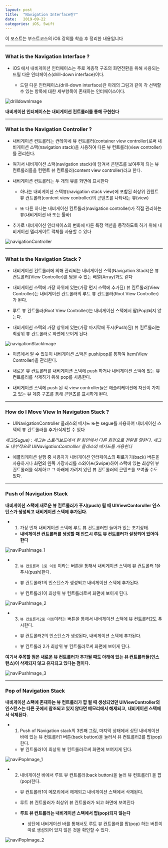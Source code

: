 ```yaml
---
layout: post
title:  "Navigation Interface란?"
date:   2019-09-22
categories: iOS, Swift
---
```


이 포스트는 부스트코스의 iOS 강의를 학습 후 정리한 내용입니다

- - -

### What is the Navigation Interface ?

- iOS 에서 내비게이션 인터페이스는 주로 계층적 구조의 화면전환을 위해 사용되는 드릴 다운 인터페이스(drill-down interface)이다.

    - 드릴 다운 인터페이스(drill-down interface)란 아래의 그림과 같이 각 선택할 수 있는 항목에 대한 세부항목이 존재하는 인터페이스이다.
    
![drilldownImage](https://github.com/VincentGeranium/VincentGeranium.github.io/blob/master/assets/img/navigationInterface.png?raw=true)

**내비게이션 인터페이스는 내비게이션 컨트롤러를 통해 구현한다**

- - -

### What is the Navigation Controller ?

- 내비게이션 컨트롤러는 컨테이네 뷰 컨트롤러(container view controller)로써 내비게이션 스택(navigation stack)을 사용하여 다른 뷰 컨트롤러(view controller)를 관리한다.

- 여기서 내비게이션 스택(navigation stack)에 담겨서 콘텐츠를 보여주게 되는 뷰 컨트롤러들을 컨텐트 뷰 컨트롤러(content view controller)라고 한다.

- 내비게이션 컨트롤러는 두 개의 뷰를 화면에 표시한다

    - 하나는 내비게이션 스택뷰(navigation stack view)에 포함된 최상위 컨텐트 뷰 컨트롤러(content view controller)의 콘텐츠를 나타내는 뷰(view)
    
    - 또 다른 하나는 내비게이션 컨트롤러(navigation controller)가 직접 관리하는 뷰(내비게이션 바 또는 툴바)
    
- 추가로 내비게이션 인터페이스의 변화에 따른 특정 액션을 동작하도록 하기 위해 내비게이션 델리게이트 객체를 사용할 수 있다

![navigationController](https://github.com/VincentGeranium/VincentGeranium.github.io/blob/master/assets/img/navigationController.png?raw=true)

- - -

### What is the Navigation Stack ?

- 내비게이션 컨트롤러에 의해 관리되는 내비게이션 스택(Navigation Stack)은 뷰 컨트롤러(View Controller)를 담을 수 있는 배열(Array)과도 같다

- 내비게이션 스택에 가장 하위에 있는(가장 먼저 스택에 추가된) 뷰 컨트롤러(View Controller)는 내비게이션 컨트롤러의 루트 뷰 컨트롤러(Root View Controller)가 된다.

- 루트 뷰 컨트롤러(Root View Controller)는 내비게이션 스택에서 팝(Pop)되지 않는다.

- 내비게이션 스택의 가장 상위에 있는(가장 마지막에 푸시(Push)된) 뷰 컨트롤러는 최상위 뷰 컨트롤러로 화면에 보이게 된다.

![navigationStackImage](https://github.com/VincentGeranium/VincentGeranium.github.io/blob/master/assets/img/navigationStack.png?raw=true)

- 이름에서 알 수 있듯이 내비게이션 스택은 push/pop를 통하여 Item(View Controller)을 관리한다.

- 새로운 뷰 컨트롤러를 내비게이션 스택에 push 하거나 내비게이션 스택에 있는 뷰 컨트롤러를 삭제하기 위해 pop를 사용한다.

- 내비게이션 스택에 push 된 각 view controller들은 애플리케이션에 자신이 가지고 있는 뷰 계층 구조를 통해  콘텐츠를 표시하게 된다.

- - -

### How do I Move View In Navigation Stack ?

- UINavigationController 클래스의 메서드 또는 segue를 사용하여 내비게이션 스택의 뷰 컨트롤러를 추가/삭제할 수 있다

*세그(Sugue) : 세그는 스토리보드에서 한 화면에서 다른 화면으로 전환을 말한다. 세그도 내부적으로 UINavigationControlller 클래스의 메서드를 사용한다*

- 애플리케이션 실행 중 사용자가 내비게이션 인터페이스의 뒤로가기(back) 버튼을 사용하거나 화면의 왼쪽 가장자리를 스와이프(Swipe)하여 스택에 있는 최상위 뷰 컨트롤러를 삭제하고 그 아래에 가려져 있던 뷰 컨트롤러의 콘텐츠를 보여줄 수도 있다.

- - -

### Push of Navigation Stack

**내비게이션 스택에 새로운 뷰 컨트롤러가 푸시(push) 될 때 UIViewContoroller 인스턴스가 생성되고 내비게이션 스택에 추가된다.**

- 1) 가장 먼저 내비게이션 스택에 루트 뷰 컨트롤러만 들어가 있는 초기상태.

    - **내비게이션 컨트롤러를 생성할 때 반드시 루트 뷰 컨트롤러가 설정되어 있어야 한다**

![naviPushImage_1](https://github.com/VincentGeranium/VincentGeranium.github.io/blob/master/assets/img/naviPushImage_1.png?raw=true)

- 2) `뷰 컨트롤러 1로 이동` 이라는 버튼을 통해서 내비게이션 스택에 뷰 컨트롤러 1을 푸시(push)한다. 

    - 뷰 컨트롤러1의 인스턴스가 생성되고 내비게이션 스택에 추가된다. 

    - 뷰 컨트롤러1이 최상위 뷰 컨트롤러로써 화면에 보이게 된다.

![naviPushImage_2](https://github.com/VincentGeranium/VincentGeranium.github.io/blob/master/assets/img/naviPushImage_2.png?raw=true)

- 3) `뷰 컨트롤러2로 이동`이라는 버튼을 통해서 내비게이션 스택에 뷰 컨트롤러2도 푸시한다.

    - 뷰 컨트롤러2의 인스턴스가 생성된다, 내비게이션 스택에 추가된다.
    
    - 뷰 컨트롤러 2가 최상위 뷰 컨트롤러로써 화면에 보이게 된다.
    
**여기서 주목할 점은 새로운 뷰 컨트롤러가 추가될 때도 아래에 있는 뷰 컨트롤러들(인스턴스)이 삭제되지 않고 유지되고 있다는 점이다.**

![naviPushImage_3](https://github.com/VincentGeranium/VincentGeranium.github.io/blob/master/assets/img/naviPushImage_3.png)

- - -

### Pop of Navigation Stack

**내비게이션 스택에 존재하는 뷰 컨트롤러가 팝 될 때 생성되었던 UIViewController의 인스턴스는 다른 곳에서 참조되고 있지 않다면 메모리에서 해제되고, 내비게이션 스택에서 삭제된다.**

- 1) Push of Navigation stack의 3번째 그림, 마지막 상태에서 상단 내비게이션 바에 있는 뷰 컨트롤러1 버튼(back button)을 눌러서 뷰 컨트롤러2를 팝(pop)한다.

    - 뷰 컨트롤러1이 최상위 뷰 컨트롤러로써 화면에 보여지게 된다.

![naviPopImage_1](https://github.com/VincentGeranium/VincentGeranium.github.io/blob/master/assets/img/naviPopImage_1.png?raw=true)

- 2) 내비게이션 바에서 루트 뷰 컨트롤러(back button)을 눌러 뷰 컨트롤러1 을 팝(pop)한다.

    - 뷰 컨트롤러1이 메모리에서 해제되고 내비게이션 스택에서 삭제된다.
    
    - 루트 뷰 컨트롤러가 최상위 뷰 컨트롤러가 되고 화면에 보여진다
    
    - **루트 뷰 컨트롤러는 내비게이션 스택에서 팝(pop)되지 않는다**
    
        - 상단에 내비게이션 바를 통해서도 루트 뷰 컨트롤러를 팝(pop) 하는 버튼이 따로 생성되어 있지 않은 것을 확인할 수 있다.

![naviPopImage_2](https://github.com/VincentGeranium/VincentGeranium.github.io/blob/master/assets/img/naviPopImage_2.png?raw=true)


